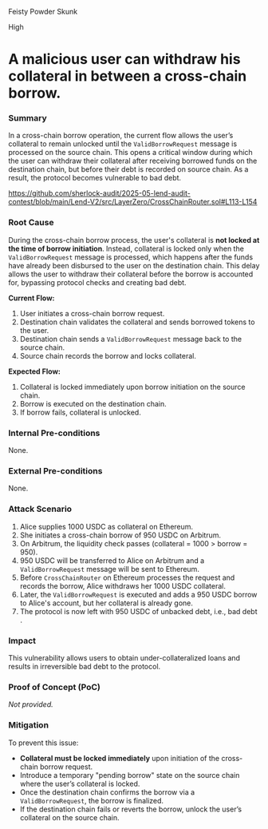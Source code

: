 Feisty Powder Skunk

High

# A malicious user can withdraw his collateral in between a cross-chain borrow.

### Summary

In a cross-chain borrow operation, the current flow allows the user’s collateral to remain unlocked until the `ValidBorrowRequest` message is processed on the source chain. This opens a critical window during which the user can withdraw their collateral after receiving borrowed funds on the destination chain, but before their debt is recorded on source chain. As a result, the protocol becomes vulnerable to bad debt.

https://github.com/sherlock-audit/2025-05-lend-audit-contest/blob/main/Lend-V2/src/LayerZero/CrossChainRouter.sol#L113-L154

### Root Cause

During the cross-chain borrow process, the user's collateral is **not locked at the time of borrow initiation**. Instead, collateral is locked only when the `ValidBorrowRequest` message is processed, which happens after the funds have already been disbursed to the user on the destination chain. This delay allows the user to withdraw their collateral before the borrow is accounted for, bypassing protocol checks and creating bad debt.

**Current Flow:**

1. User initiates a cross-chain borrow request.
2. Destination chain validates the collateral and sends borrowed tokens to the user.
3. Destination chain sends a `ValidBorrowRequest` message back to the source chain.
4. Source chain records the borrow and locks collateral.

**Expected Flow:**

1. Collateral is locked immediately upon borrow initiation on the source chain.
2. Borrow is executed on the destination chain.
3. If borrow fails, collateral is unlocked.

### Internal Pre-conditions

None.

### External Pre-conditions

None.


### Attack Scenario

1. Alice supplies 1000 USDC as collateral on Ethereum.
2. She initiates a cross-chain borrow of 950 USDC on Arbitrum.
3. On Arbitrum, the liquidity check passes (collateral = 1000 > borrow = 950).
4.  950 USDC  will be transferred to Alice  on Arbitrum and a `ValidBorrowRequest` message will be sent to Ethereum.
5. Before `CrossChainRouter` on Ethereum processes the request and records the borrow, Alice withdraws her 1000 USDC collateral.
6. Later, the `ValidBorrowRequest` is executed and adds a 950 USDC borrow to Alice's account, but her collateral is already gone.
7. The protocol is now left with 950 USDC of unbacked debt, i.e., bad debt .

### Impact

This vulnerability allows users to obtain under-collateralized loans and results in irreversible bad debt to the protocol. 

### Proof of Concept (PoC)

_Not provided._

###  Mitigation

To prevent this issue:

- **Collateral must be locked immediately** upon initiation of the cross-chain borrow request.
- Introduce a temporary "pending borrow" state on the source chain where the user’s collateral is locked.
- Once the destination chain confirms the borrow via a `ValidBorrowRequest`, the borrow is finalized.
- If the destination chain fails or reverts the borrow, unlock the user’s collateral on the source chain.

